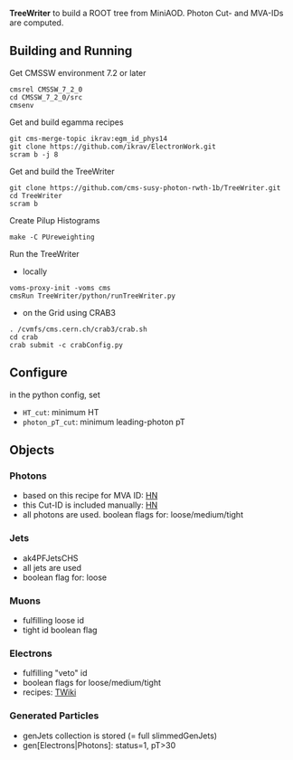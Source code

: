 **TreeWriter** to build a ROOT tree from MiniAOD. Photon Cut- and MVA-IDs are computed.

## Building and Running ##
Get CMSSW environment 7.2 or later

```
cmsrel CMSSW_7_2_0
cd CMSSW_7_2_0/src
cmsenv
```
Get and build egamma recipes

```
git cms-merge-topic ikrav:egm_id_phys14
git clone https://github.com/ikrav/ElectronWork.git
scram b -j 8
```
Get and build the TreeWriter

```
git clone https://github.com/cms-susy-photon-rwth-1b/TreeWriter.git
cd TreeWriter
scram b
```
Create Pilup Histograms

```
make -C PUreweighting
```
Run the TreeWriter
- locally
```
voms-proxy-init -voms cms
cmsRun TreeWriter/python/runTreeWriter.py
```
- on the Grid using CRAB3
```
. /cvmfs/cms.cern.ch/crab3/crab.sh
cd crab
crab submit -c crabConfig.py
```

## Configure ##
in the python config, set
- `HT_cut`: minimum HT
- `photon_pT_cut`: minimum leading-photon pT

## Objects ##
### Photons ###
- based on this recipe for MVA ID: [HN](https://hypernews.cern.ch/HyperNews/CMS/get/egamma/1552.html)
- this Cut-ID is included manually: [HN](https://hypernews.cern.ch/HyperNews/CMS/get/egamma/1541.html)
- all photons are used. boolean flags for: loose/medium/tight

### Jets ###
- ak4PFJetsCHS
- all jets are used
- boolean flag for: loose

### Muons ###
- fulfilling loose id
- tight id boolean flag

### Electrons ###
- fulfilling "veto" id
- boolean flags for loose/medium/tight
- recipes: [TWiki](https://twiki.cern.ch/twiki/bin/view/CMS/CutBasedElectronIdentificationRun2#Recipe_for_regular_users_for_min)

### Generated Particles ###
- genJets collection is stored (= full slimmedGenJets)
- gen[Electrons|Photons]: status=1, pT>30
